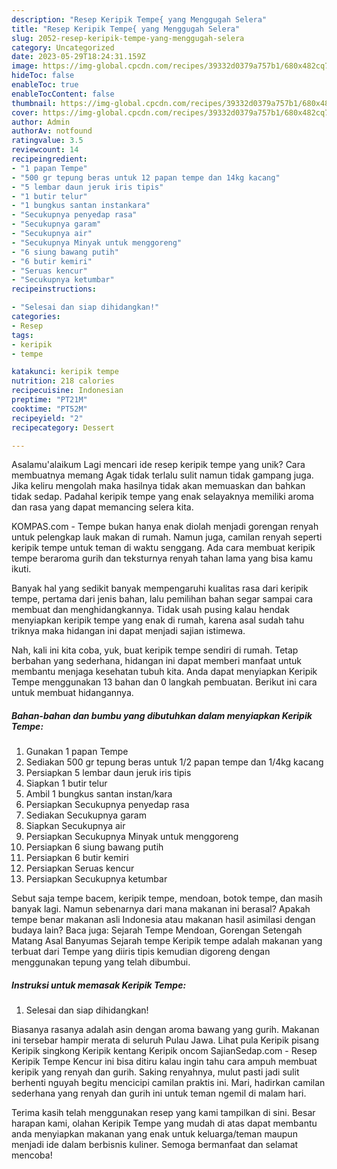 ```yaml
---
description: "Resep Keripik Tempe{ yang Menggugah Selera"
title: "Resep Keripik Tempe{ yang Menggugah Selera"
slug: 2052-resep-keripik-tempe-yang-menggugah-selera
category: Uncategorized
date: 2023-05-29T18:24:31.159Z
image: https://img-global.cpcdn.com/recipes/39332d0379a757b1/680x482cq70/keripik-tempe-foto-resep-utama.jpg
hideToc: false
enableToc: true
enableTocContent: false
thumbnail: https://img-global.cpcdn.com/recipes/39332d0379a757b1/680x482cq70/keripik-tempe-foto-resep-utama.jpg
cover: https://img-global.cpcdn.com/recipes/39332d0379a757b1/680x482cq70/keripik-tempe-foto-resep-utama.jpg
author: Admin
authorAv: notfound
ratingvalue: 3.5
reviewcount: 14
recipeingredient:
- "1 papan Tempe"
- "500 gr tepung beras untuk 12 papan tempe dan 14kg kacang"
- "5 lembar daun jeruk iris tipis"
- "1 butir telur"
- "1 bungkus santan instankara"
- "Secukupnya penyedap rasa"
- "Secukupnya garam"
- "Secukupnya air"
- "Secukupnya Minyak untuk menggoreng"
- "6 siung bawang putih"
- "6 butir kemiri"
- "Seruas kencur"
- "Secukupnya ketumbar"
recipeinstructions:

- "Selesai dan siap dihidangkan!"
categories:
- Resep
tags:
- keripik
- tempe

katakunci: keripik tempe 
nutrition: 218 calories
recipecuisine: Indonesian
preptime: "PT21M"
cooktime: "PT52M"
recipeyield: "2"
recipecategory: Dessert

---
```



Asalamu'alaikum Lagi mencari ide resep keripik tempe yang unik? Cara membuatnya memang Agak tidak terlalu sulit namun tidak gampang juga. Jika keliru mengolah maka hasilnya tidak akan memuaskan dan bahkan tidak sedap. Padahal keripik tempe yang enak selayaknya memiliki aroma dan rasa yang dapat memancing selera kita.


KOMPAS.com - Tempe bukan hanya enak diolah menjadi gorengan renyah untuk pelengkap lauk makan di rumah. Namun juga, camilan renyah seperti keripik tempe untuk teman di waktu senggang. Ada cara membuat keripik tempe beraroma gurih dan teksturnya renyah tahan lama yang bisa kamu ikuti.

Banyak hal yang sedikit banyak mempengaruhi kualitas rasa dari keripik tempe, pertama dari jenis bahan, lalu pemilihan bahan segar sampai cara membuat dan menghidangkannya. Tidak usah pusing kalau hendak menyiapkan keripik tempe yang enak di rumah, karena asal sudah tahu triknya maka hidangan ini dapat menjadi sajian istimewa.


Nah, kali ini kita coba, yuk, buat keripik tempe sendiri di rumah. Tetap berbahan yang sederhana, hidangan ini dapat memberi manfaat untuk membantu menjaga kesehatan tubuh kita. Anda dapat menyiapkan Keripik Tempe menggunakan 13 bahan dan 0 langkah pembuatan. Berikut ini cara untuk membuat hidangannya.

<!--inarticleads1-->

##### Bahan-bahan dan bumbu yang dibutuhkan dalam menyiapkan Keripik Tempe:

1. Gunakan 1 papan Tempe
1. Sediakan 500 gr tepung beras untuk 1/2 papan tempe dan 1/4kg kacang
1. Persiapkan 5 lembar daun jeruk iris tipis
1. Siapkan 1 butir telur
1. Ambil 1 bungkus santan instan/kara
1. Persiapkan Secukupnya penyedap rasa
1. Sediakan Secukupnya garam
1. Siapkan Secukupnya air
1. Persiapkan Secukupnya Minyak untuk menggoreng
1. Persiapkan 6 siung bawang putih
1. Persiapkan 6 butir kemiri
1. Persiapkan Seruas kencur
1. Persiapkan Secukupnya ketumbar


Sebut saja tempe bacem, keripik tempe, mendoan, botok tempe, dan masih banyak lagi. Namun sebenarnya dari mana makanan ini berasal? Apakah tempe benar makanan asli Indonesia atau makanan hasil asimilasi dengan budaya lain? Baca juga: Sejarah Tempe Mendoan, Gorengan Setengah Matang Asal Banyumas Sejarah tempe Keripik tempe adalah makanan yang terbuat dari Tempe yang diiris tipis kemudian digoreng dengan menggunakan tepung yang telah dibumbui. 

<!--inarticleads2-->

##### Instruksi untuk memasak Keripik Tempe:


1. Selesai dan siap dihidangkan!

Biasanya rasanya adalah asin dengan aroma bawang yang gurih. Makanan ini tersebar hampir merata di seluruh Pulau Jawa. Lihat pula Keripik pisang Keripik singkong Keripik kentang Keripik oncom SajianSedap.com - Resep Keripik Tempe Kencur ini bisa ditiru kalau ingin tahu cara ampuh membuat keripik yang renyah dan gurih. Saking renyahnya, mulut pasti jadi sulit berhenti nguyah begitu mencicipi camilan praktis ini. Mari, hadirkan camilan sederhana yang renyah dan gurih ini untuk teman ngemil di malam hari. 

Terima kasih telah menggunakan resep yang kami tampilkan di sini. Besar harapan kami, olahan Keripik Tempe yang mudah di atas dapat membantu anda menyiapkan makanan yang enak untuk keluarga/teman maupun menjadi ide dalam berbisnis kuliner. Semoga bermanfaat dan selamat mencoba!
